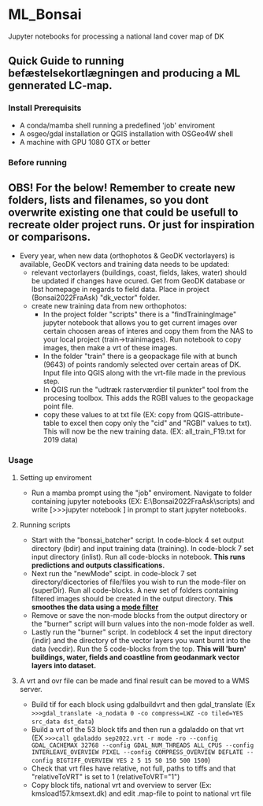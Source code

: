 # ML_Bonsai
Jupyter notebooks for processing a national land cover map of DK  

## Quick Guide to running befæstelsekortlægningen and producing a ML gennerated LC-map.

### Install Prerequisits
- A conda/mamba shell running a predefined 'job' enviroment
- A osgeo/gdal installation or QGIS installation with OSGeo4W shell
- A machine with GPU 1080 GTX or better

### Before running
## OBS! For the below! Remember to create new folders, lists and filenames, so you dont overwrite existing one that could be usefull to recreate older project runs. Or just for inspiration or comparisons.
- Every year, when new data (orthophotos & GeoDK vectorlayers) is available, GeoDK vectors and training data needs to be updated:
	- relevant vectorlayers (buildings, coast, fields, lakes, water) should be updated if changes have ocured. Get from GeoDK database or lbst homepage in regards to field data. Place in project (Bonsai2022FraAsk) "dk_vector" folder.
	- create new training data from new orthophotos:
		- In the project folder "scripts" there is a "findTrainingImage" jupyter notebook that allows you to get current images over certain choosen areas of interes and copy them from the NAS to your local project (train->trainimages). Run notebook to copy images, then make a vrt of these images.
		- In the folder "train" there is a geopackage file with at bunch (9643) of points randomly selected over certain areas of DK. Input file into QGIS along with the vrt-file made in the previous step.
		- In QGIS run the "udtræk rasterværdier til punkter" tool from the procesing toolbox. This adds the RGBI values to the geopackage point file.
		- copy these values to at txt file (EX: copy from QGIS-attribute-table to excel then copy only the "cid" and "RGBI" values to txt). This will now be the new training data. (EX: all_train_F19.txt for 2019 data)  

### Usage
1. Setting up enviroment
 	- Run a mamba prompt using the "job" enviroment. Navigate to folder containing jupyter notebooks (EX: E:\Bonsai2022FraAsk\scripts) and write [>>>jupyter notebook ] in prompt to start jupyter notebooks.

2. Running scripts
	- Start with the "bonsai_batcher" script. In code-block 4 set output directory (bdir) and input training data (training). In code-block 7 set input directory (inlist). Run all code-blocks in notebook. **This runs predictions and outputs classifications.**
	- Next run the "newMode" scipt. in code-block 7 set directory/dicectories of file/files you wish to run the mode-filer on (superDir). Run all code-blocks. A new set of folders containing filtered images should be created in the output directory. **This smoothes the data using a [mode filter](https://warwick.ac.uk/fac/sci/statistics/staff/research_students/ip/postphd/)**
	- Remove or save the non-mode blocks from the output directory or the "burner" script will burn values into the non-mode folder as well.
	- Lastly run the "burner" script. In codeblock 4 set the input directory (indir) and the directory of the vector layers you want burnt into the data (vecdir). Run the 5 code-blocks from the top. **This will 'burn' buildings, water, fields and coastline from geodanmark vector layers into dataset.**

3. A vrt and ovr file can be made and final result can be moved to a WMS server.
	- Build tif for each block using gdalbuildvrt and then gdal_translate (Ex `>>>gdal_translate -a_nodata 0 -co compress=LWZ -co tiled=YES src_data dst_data`)
	- Build a vrt of the 53 block tifs and then run a gdaladdo on that vrt (EX `>>>call gdaladdo sep2022.vrt -r mode -ro --config GDAL_CACHEMAX 32768 --config GDAL_NUM_THREADS ALL_CPUS --config INTERLEAVE_OVERVIEW PIXEL --config COMPRESS_OVERVIEW DEFLATE --config BIGTIFF_OVERVIEW YES 2 5 15 50 150 500 1500`)
	- Check that vrt files have relative, not full, paths to tiffs and that "relativeToVRT" is set to 1 (relativeToVRT="1")
	- Copy block tifs, national vrt and overview to server (Ex: kmsload157.kmsext.dk) and edit .map-file to point to national vrt file
	
